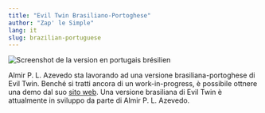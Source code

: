 ```yaml
---
title: "Evil Twin Brasiliano-Portoghese"
author: "Zap' le Simple"
lang: it
slug: brazilian-portuguese
---
```


![Screenshot de la version en portugais brésilien](/images/eviltwin_brasilian.jpg)

Almir P. L. Azevedo sta lavorando ad una versione brasiliana-portoghese di Evil Twin. Benché si tratti ancora di un work-in-progress, è possibile ottnere una demo dal suo [sito web](https://almir-th.blogspot.com/p/evil-twin.html). Una versione brasiliana di Evil Twin è attualmente in sviluppo da parte di Almir P. L. Azevedo.